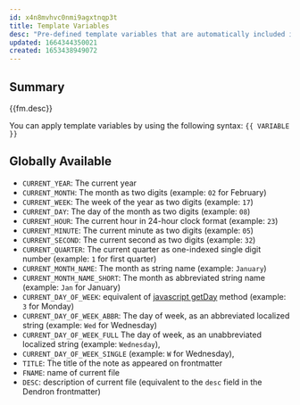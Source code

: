 ```yaml
---
id: x4n8mvhvc0nmi9agxtnqp3t
title: Template Variables
desc: "Pre-defined template variables that are automatically included in your templates at run time"
updated: 1664344350021
created: 1653438949072
---
```


## Summary

{{fm.desc}}

You can apply template variables by using the following syntax: `{{ VARIABLE }}`

## Globally Available

- `CURRENT_YEAR`: The current year
- `CURRENT_MONTH`: The month as two digits (example: `02` for February)
- `CURRENT_WEEK`: The week of the year as two digits (example: `17`)
- `CURRENT_DAY`: The day of the month as two digits (example: `08`)
- `CURRENT_HOUR`: The current hour in 24-hour clock format (example: `23`)
- `CURRENT_MINUTE`: The current minute as two digits (example: `05`)
- `CURRENT_SECOND`: The current second as two digits (example: `32`)
- `CURRENT_QUARTER`: The current quarter as one-indexed single digit number (example: `1` for first quarter)
- `CURRENT_MONTH_NAME`: The month as string name (example: `January`)
- `CURRENT_MONTH_NAME_SHORT`: The month as abbreviated string name (example: `Jan` for January)
- `CURRENT_DAY_OF_WEEK`: equivalent of [javascript getDay](https://www.w3schools.com/jsref/jsref_getday.asp) method (example: `3` for Monday)
- `CURRENT_DAY_OF_WEEK_ABBR`: The day of week, as an abbreviated localized string (example: `Wed` for Wednesday)
- `CURRENT_DAY_OF_WEEK_FULL` The day of week, as an unabbreviated localized string (example: `Wednesday`),
- `CURRENT_DAY_OF_WEEK_SINGLE` (example: `W` for Wednesday),
- `TITLE`: The title of the note as appeared on frontmatter
- `FNAME`: name of current file
- `DESC`: description of current file (equivalent to the `desc` field in the Dendron frontmatter)
